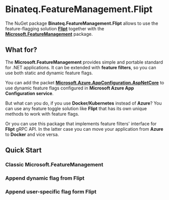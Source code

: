 # Binateq.FeatureManagement.Flipt

The NuGet package **Binateq.FeatureManagement.Flipt** allows to use the feature-flagging solution
[**Flipt**](https://www.flipt.io/) together with the
[**Microsoft.FeatureManagement**](https://www.nuget.org/packages/Microsoft.FeatureManagement/) package.

## What for?

The **Microsoft.FeatureManagement** provides simple and portable standard for .NET applications. It can be
extended with __feature filters__, so you can use both static and dynamic feature flags.

You can add the packet
[**Microsoft.Azure.AppConfiguration.AspNetCore**](https://www.nuget.org/packages/Microsoft.Azure.AppConfiguration.AspNetCore)
to use dynamic feature flags configured in __Microsoft Azure App Configuration service__.

But what can you do, if you use __Docker/Kubernetes__ instead of __Azure__? You can use any feature toggle solution like
**Flipt** that has its own unique methods to work with feature flags.

Or you can use this package that implements feature filters' interface for **Flipt** gRPC API. In the latter case you
can move your application from __Azure__ to __Docker__ and vice versa.

## Quick Start

### Classic Microsoft.FeatureManagement

### Append dynamic flag from Flipt

### Append user-specific flag form Flipt

